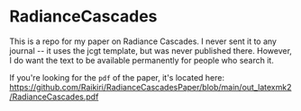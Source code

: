 # RadianceCascades
This is a repo for my paper on Radiance Cascades. I never sent it to any journal -- it uses the jcgt template, but was never published there. However, I do want the text to be available permanently for people who search it.


If you're looking for the `pdf` of the paper, it's located here: https://github.com/Raikiri/RadianceCascadesPaper/blob/main/out_latexmk2/RadianceCascades.pdf
